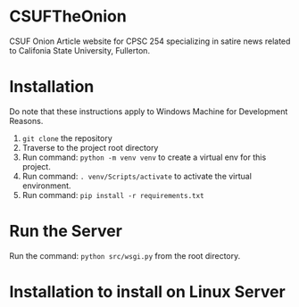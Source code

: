 # CSUFTheOnion
CSUF Onion Article website for CPSC 254 specializing in satire news related to Califonia State University, Fullerton.

# Installation
Do note that these instructions apply to Windows Machine for Development Reasons.

1. `git clone` the repository
2. Traverse to the project root directory
3. Run command: `python -m venv venv` to create a virtual env for this project.
4. Run command: `. venv/Scripts/activate` to activate the virtual environment.
5. Run command: `pip install -r requirements.txt`

# Run the Server
Run the command: `python src/wsgi.py` from the root directory.

# Installation to install on Linux Server

